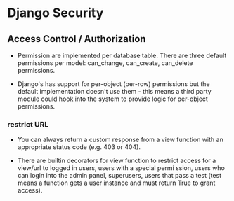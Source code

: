 # Django Security

## Access Control / Authorization

  * Permission are implemented per database table. There are three default permissions per model: can_change, can_create, can_delete permissions.

  * Django's has support for per-object (per-row) permissions but the default implementation doesn't use them - this means a third party module could hook into the system to provide logic for per-object permissions.

### restrict URL

  * You can always return a custom response from a view function with an appropriate status code (e.g. 403 or 404).

  * There are builtin decorators for view function to restrict access for a view/url to logged in users, users with a special permi ssion, users who can login into the admin panel, superusers, users that pass a test (test means a function gets a user instance and must return True to grant access).



